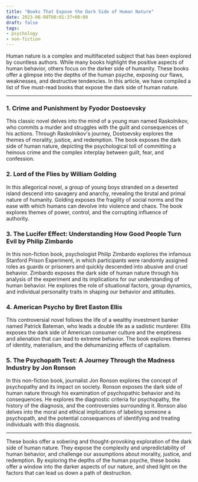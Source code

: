 ```yaml
---
title: "Books That Expose the Dark Side of Human Nature"
date: 2023-06-08T00:01:37+00:00
draft: false
tags: 
- psychology
- non-fiction
---
```


Human nature is a complex and multifaceted subject that has been explored by countless authors. While many books highlight the positive aspects of human behavior, others focus on the darker side of humanity. These books offer a glimpse into the depths of the human psyche, exposing our flaws, weaknesses, and destructive tendencies. In this article, we have compiled a list of five must-read books that expose the dark side of human nature.

---

### 1. Crime and Punishment by Fyodor Dostoevsky

This classic novel delves into the mind of a young man named Raskolnikov, who commits a murder and struggles with the guilt and consequences of his actions. Through Raskolnikov's journey, Dostoevsky explores the themes of morality, justice, and redemption. The book exposes the dark side of human nature, depicting the psychological toll of committing a heinous crime and the complex interplay between guilt, fear, and confession.

### 2. Lord of the Flies by William Golding

In this allegorical novel, a group of young boys stranded on a deserted island descend into savagery and anarchy, revealing the brutal and primal nature of humanity. Golding exposes the fragility of social norms and the ease with which humans can devolve into violence and chaos. The book explores themes of power, control, and the corrupting influence of authority.

### 3. The Lucifer Effect: Understanding How Good People Turn Evil by Philip Zimbardo

In this non-fiction book, psychologist Philip Zimbardo explores the infamous Stanford Prison Experiment, in which participants were randomly assigned roles as guards or prisoners and quickly descended into abusive and cruel behavior. Zimbardo exposes the dark side of human nature through his analysis of the experiment and its implications for our understanding of human behavior. He explores the role of situational factors, group dynamics, and individual personality traits in shaping our behavior and attitudes.

### 4. American Psycho by Bret Easton Ellis

This controversial novel follows the life of a wealthy investment banker named Patrick Bateman, who leads a double life as a sadistic murderer. Ellis exposes the dark side of American consumer culture and the emptiness and alienation that can lead to extreme behavior. The book explores themes of identity, materialism, and the dehumanizing effects of capitalism.

### 5. The Psychopath Test: A Journey Through the Madness Industry by Jon Ronson

In this non-fiction book, journalist Jon Ronson explores the concept of psychopathy and its impact on society. Ronson exposes the dark side of human nature through his examination of psychopathic behavior and its consequences. He explores the diagnostic criteria for psychopathy, the history of the diagnosis, and the controversies surrounding it. Ronson also delves into the moral and ethical implications of labeling someone a psychopath, and the potential consequences of identifying and treating individuals with this diagnosis.

---

These books offer a sobering and thought-provoking exploration of the dark side of human nature. They expose the complexity and unpredictability of human behavior, and challenge our assumptions about morality, justice, and redemption. By exploring the depths of the human psyche, these books offer a window into the darker aspects of our nature, and shed light on the factors that can lead us down a path of destruction.